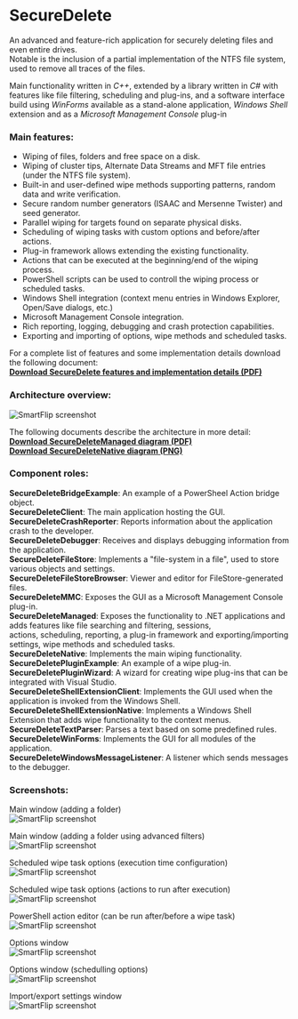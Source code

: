 SecureDelete
============

An advanced and feature-rich application for securely deleting files and even entire drives.  
Notable is the inclusion of a partial implementation of the NTFS file system, used to remove all traces of the files.  

Main functionality written in *C++*, extended by a library written in *C#* with features like file filtering, scheduling and plug-ins, and a software interface build using *WinForms* available as a stand-alone application, *Windows Shell* extension and as a *Microsoft Management Console* plug-in


### Main features:  
- Wiping of files, folders and free space on a disk.
- Wiping of cluster tips, Alternate Data Streams and MFT file entries (under the NTFS file system).
- Built-in and user-defined wipe methods supporting patterns, random data and write verification.
- Secure random number generators (ISAAC and Mersenne Twister) and seed generator.
- Parallel wiping for targets found on separate physical disks.
- Scheduling of wiping tasks with custom options and before/after actions.
- Plug-in framework allows extending the existing functionality.
- Actions that can be executed at the beginning/end of the wiping process.
- PowerShell scripts can be used to controll the wiping process or scheduled tasks.
- Windows Shell integration (context menu entries in Windows Explorer, Open/Save dialogs, etc.)
- Microsoft Management Console integration.
- Rich reporting, logging, debugging and crash protection capabilities.
- Exporting and importing of options, wipe methods and scheduled tasks.

For a complete list of features and some implementation details download the following document:  
**[Download SecureDelete features and implementation details (PDF)](http://www.gratianlup.com/documents/secure_delete_documentation.pdf)**  


### Architecture overview:

![SmartFlip screenshot](http://www.gratianlup.com/documents/secure_delete_architecture.PNG)  

The following documents describe the architecture in more detail:  
**[Download SecureDeleteManaged diagram (PDF)](http://www.gratianlup.com/documents/secure_delete_managed_diagram.pdf)**  
**[Download SecureDeleteNative diagram (PNG)](http://www.gratianlup.com/documents/secure_delete_native_diagram.png)**  

### Component roles:
**SecureDeleteBridgeExample**: An example of a PowerSheel Action bridge object.  
**SecureDeleteClient**: The main application hosting the GUI.  
**SecureDeleteCrashReporter**: Reports information about the application crash to the developer.  
**SecureDeleteDebugger**: Receives and displays debugging information from the application.  
**SecureDeleteFileStore**: Implements a "file-system in a file", used to store various objects and settings.  
**SecureDeleteFileStoreBrowser**: Viewer and editor for FileStore-generated files.  
**SecureDeleteMMC**: Exposes the GUI as a Microsoft Management Console plug-in.  
**SecureDeleteManaged**: Exposes the functionality to .NET applications and adds features like file searching and filtering, sessions,  
actions, scheduling, reporting, a plug-in framework and exporting/importing settings, wipe methods and scheduled tasks.  
**SecureDeleteNative**: Implements the main wiping functionality.  
**SecureDeletePluginExample**: An example of a wipe plug-in.    
**SecureDeletePluginWizard**: A wizard for creating wipe plug-ins that can be integrated with Visual Studio.  
**SecureDeleteShellExtensionClient**: Implements the GUI used when the application is invoked from the Windows Shell.  
**SecureDeleteShellExtensionNative**: Implements a Windows Shell Extension that adds wipe functionality to the context menus.  
**SecureDeleteTextParser**: Parses a text based on some predefined rules.    
**SecureDeleteWinForms**: Implements the GUI for all modules of the application.  
**SecureDeleteWindowsMessageListener**: A listener which sends messages to the debugger.    

### Screenshots:

Main window (adding a folder)  
![SmartFlip screenshot](http://www.gratianlup.com/documents/secure_delete_folder.PNG)  

Main window (adding a folder using advanced filters)  
![SmartFlip screenshot](http://www.gratianlup.com/documents/secure_delete_folder_filters.PNG)  

Scheduled wipe task options (execution time configuration)  
![SmartFlip screenshot](http://www.gratianlup.com/documents/secure_delete_schedule_options.PNG)  

Scheduled wipe task options (actions to run after execution)  
![SmartFlip screenshot](http://www.gratianlup.com/documents/secure_delete_schedule_action_custom.PNG)  

PowerShell action editor (can be run after/before a wipe task)  
![SmartFlip screenshot](http://www.gratianlup.com/documents/secure_delete_schedule_action_powershell.PNG)  

Options window  
![SmartFlip screenshot](http://www.gratianlup.com/documents/secure_delete_options_general.PNG)  

Options window (schedulling options)  
![SmartFlip screenshot](http://www.gratianlup.com/documents/secure_delete_options_scheduling.PNG)  

Import/export settings window  
![SmartFlip screenshot](http://www.gratianlup.com/documents/secure_delete_export.PNG)  
